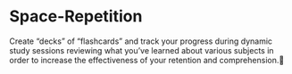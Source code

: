 # Space-Repetition
Create “decks” of “flashcards” and track your progress during dynamic study sessions reviewing what you’ve learned about various subjects in order to increase the effectiveness of your retention and comprehension.:thought_balloon:

